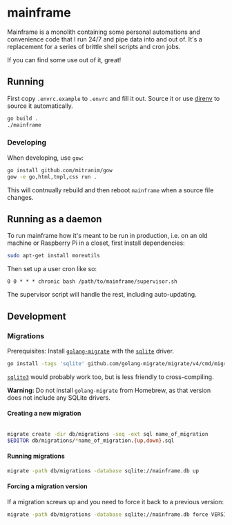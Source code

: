 # mainframe

Mainframe is a monolith containing some personal automations and convenience
code that I run 24/7 and pipe data into and out of. It's a replacement for a
series of brittle shell scripts and cron jobs.

If you can find some use out of it, great!

## Running

First copy `.envrc.example` to `.envrc` and fill it out. Source it or use [direnv](https://github.com/direnv/direnv) to source it automatically.

```sh
go build .
./mainframe
```

### Developing

When developing, use `gow`:

```sh
go install github.com/mitranim/gow
gow -e go,html,tmpl,css run .
```

This will contnually rebuild and then reboot `mainframe` when a source file
changes.

## Running as a daemon

To run mainframe how it's meant to be run in production, i.e. on an old machine
or Raspberry Pi in a closet, first install dependencies:

```sh
sudo apt-get install moreutils
```

Then set up a user cron like so:

```cron
0 0 * * * chronic bash /path/to/mainframe/supervisor.sh
```

The supervisor script will handle the rest, including auto-updating.

## Development

### Migrations

Prerequisites: Install
[`golang-migrate`](https://github.com/golang-migrate/migrate) with the
[`sqlite`](https://modernc.org/sqlite) driver.

```sh
go install -tags 'sqlite' github.com/golang-migrate/migrate/v4/cmd/migrate@latest
```

[`sqlite3`](https://github.com/mattn/go-sqlite3) would probably work too, but is
less friendly to cross-compiling.

**Warning:** Do not install `golang-migrate` from Homebrew, as that version does
not include any SQLite drivers.

#### Creating a new migration

```sh

migrate create -dir db/migrations -seq -ext sql name_of_migration
$EDITOR db/migrations/*name_of_migration.{up,down}.sql
```

#### Running migrations

```sh
migrate -path db/migrations -database sqlite://mainframe.db up
```

#### Forcing a migration version

If a migration screws up and you need to force it back to a previous version:

```sh
migrate -path db/migrations -database sqlite://mainframe.db force VERSION
```
